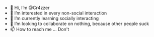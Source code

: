 - 👋 Hi, I’m @Cr4zzer
- 👀 I’m interested in every non-social interaction
- 🌱 I’m currently learning socially interacting
- 💞️ I’m looking to collaborate on nothing, because other people suck
- 📫 How to reach me ... Don't

<!---
Cr4zzer/Cr4zzer is a ✨ special ✨ repository because its `README.md` (this file) appears on your GitHub profile.
You can click the Preview link to take a look at your changes.
--->
